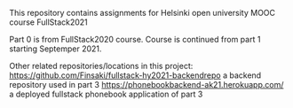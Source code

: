 This repository contains assignments for Helsinki open university MOOC course FullStack2021

Part 0 is from FullStack2020 course. Course is continued from part 1 starting Septemper 2021.

Other related repositories/locations in this project:
https://github.com/Finsaki/fullstack-hy2021-backendrepo a backend repository used in part 3
https://phonebookbackend-ak21.herokuapp.com/ a deployed fullstack phonebook application of part 3

